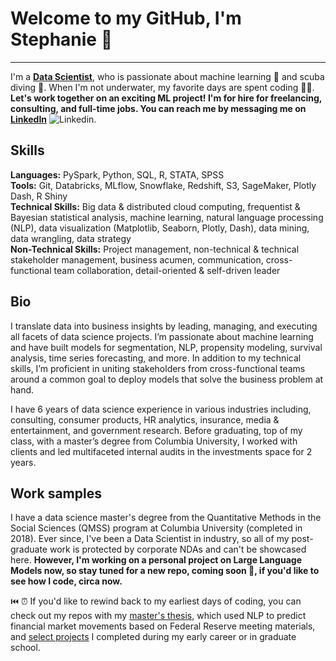# Welcome to my GitHub, I'm Stephanie 👋
---
I'm a <b><ins>Data Scientist</ins></b>, who is passionate about machine learning 🤖 and scuba diving 🤿.  When I'm not underwater, my favorite days are spent coding 👩‍💻.
<br>
<b>Let's work together on an exciting ML project!  I'm for hire for freelancing, consulting, and full-time jobs.  You can reach me by messaging me on [LinkedIn](https://www.linkedin.com/in/stephanielangeland/)</b> ![Linkedin](https://i.stack.imgur.com/gVE0j.png).

## Skills
<b>Languages:</b> PySpark, Python, SQL, R, STATA, SPSS
<br>
<b>Tools:</b> Git, Databricks, MLflow, Snowflake, Redshift, S3, SageMaker, Plotly Dash, R Shiny
<br>
<b>Technical Skills:</b> Big data & distributed cloud computing, frequentist & Bayesian statistical analysis, machine learning, natural language processing (NLP), data visualization (Matplotlib, Seaborn, Plotly, Dash), data mining, data wrangling, data strategy
<br>
<b>Non-Technical Skills:</b> Project management, non-technical & technical stakeholder management, business acumen, communication, cross-functional team collaboration, detail-oriented & self-driven leader

## Bio
I translate data into business insights by leading, managing, and executing all facets of data science projects.  I’m passionate about machine learning and have built models for segmentation, NLP, propensity modeling, survival analysis, time series forecasting, and more.  In addition to my technical skills, I’m proficient in uniting stakeholders from cross-functional teams around a common goal to deploy models that solve the business problem at hand.  

I have 6 years of data science experience in various industries including, consulting, consumer products, HR analytics, insurance, media & entertainment, and government research.  Before graduating, top of my class, with a master’s degree from Columbia University, I worked with clients and led multifaceted internal audits in the investments space for 2 years.

## Work samples
I have a data science master's degree from the Quantitative Methods in the Social Sciences (QMSS) program at Columbia University (completed in 2018).  Ever since, I've been a Data Scientist in industry, so all of my post-graduate work is protected by corporate NDAs and can't be showcased here.  <b>However, I'm working on a personal project on Large Language Models now, so stay tuned for a new repo, coming soon 🚨, if you'd like to see how I code, circa now.</b>

⏮️ ⏰ If you'd like to rewind back to my earliest days of coding, you can check out my repos with my [master's thesis](https://github.com/Slangeland1/Investment_Advice_from_the_FOMC), which used NLP to predict financial market movements based on Federal Reserve meeting materials, and [select projects](https://github.com/Slangeland1/Projects) I completed during my early career or in graduate school.
